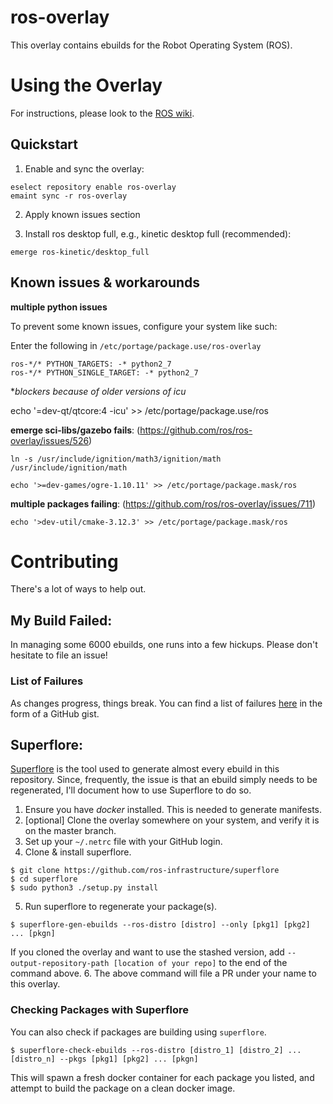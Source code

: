 ros-overlay
===========
This overlay contains ebuilds for the Robot Operating System (ROS).

Using the Overlay
=================

For instructions, please look to the [ROS wiki](http://wiki.ros.org/ROS/Installation).

Quickstart
----------

1. Enable and sync the overlay:
```
eselect repository enable ros-overlay
emaint sync -r ros-overlay
````
2. Apply known issues section

3. Install ros desktop full, e.g., kinetic desktop full (recommended):
```
emerge ros-kinetic/desktop_full
```

Known issues & workarounds
--------------------------

**multiple python issues**

To prevent some known issues, configure your system like such:

Enter the following in `/etc/portage/package.use/ros-overlay`
```
ros-*/* PYTHON_TARGETS: -* python2_7
ros-*/* PYTHON_SINGLE_TARGET: -* python2_7
```
**blockers because of older versions of icu*

echo '=dev-qt/qtcore:4 -icu' >> /etc/portage/package.use/ros

**emerge sci-libs/gazebo fails**: (https://github.com/ros/ros-overlay/issues/526)

```
ln -s /usr/include/ignition/math3/ignition/math /usr/include/ignition/math
```

```
echo '>=dev-games/ogre-1.10.11' >> /etc/portage/package.mask/ros
```

**multiple packages failing**: (https://github.com/ros/ros-overlay/issues/711)

```
echo '>dev-util/cmake-3.12.3' >> /etc/portage/package.mask/ros
```

Contributing
=============

There's a lot of ways to help out.

My Build Failed:
-----------------
In managing some 6000 ebuilds, one runs into a few hickups. Please don't hesitate
to file an issue!

### List of Failures
As changes progress, things break. You can find a list of failures
[here](https://gist.github.com/allenh1/8583d09f6ef4273b6e364e3578edad3d) in the form of a GitHub gist.

Superflore:
------------
[Superflore](https://github.com/ros-infrastructure/superflore) is the tool used to
generate almost every ebuild in this repository. Since, frequently, the issue is that
an ebuild simply needs to be regenerated, I'll document how to use Superflore to do so.

1. Ensure you have _docker_ installed. This is needed to generate manifests.
2. [optional] Clone the overlay somewhere on your system, and verify it is on the master branch.
3. Set up your `~/.netrc` file with your GitHub login.
4. Clone & install superflore.
```
$ git clone https://github.com/ros-infrastructure/superflore
$ cd superflore
$ sudo python3 ./setup.py install
```
5. Run superflore to regenerate your package(s).
```
$ superflore-gen-ebuilds --ros-distro [distro] --only [pkg1] [pkg2] ... [pkgn]
```

If you cloned the overlay and want to use the stashed version, add `--output-repository-path [location of your repo]` to the end of the command above.
6. The above command will file a PR under your name to this overlay.


### Checking Packages with Superflore
You can also check if packages are building using `superflore`.

```
$ superflore-check-ebuilds --ros-distro [distro_1] [distro_2] ... [distro_n] --pkgs [pkg1] [pkg2] ... [pkgn]
```

This will spawn a fresh docker container for each package you listed, and attempt to build the
package on a clean docker image.

